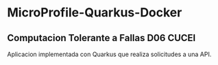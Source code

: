 # MicroProfile-Quarkus-Docker
## Computacion Tolerante a Fallas D06 CUCEI
Aplicacion implementada con Quarkus que realiza solicitudes a una API.